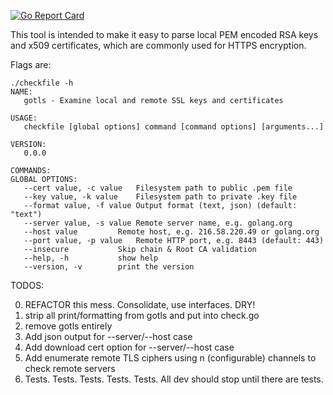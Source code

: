 [![Go Report Card](https://goreportcard.com/badge/github.com/jamonation/go-tls-check)](https://goreportcard.com/report/github.com/jamonation/go-tls-check)

This tool is intended to make it easy to parse local PEM encoded RSA keys and x509 certificates, which are commonly used for HTTPS encryption.

Flags are:

```
./checkfile -h                      
NAME:
   gotls - Examine local and remote SSL keys and certificates

USAGE:
   checkfile [global options] command [command options] [arguments...]

VERSION:
   0.0.0

COMMANDS:
GLOBAL OPTIONS:
   --cert value, -c value	Filesystem path to public .pem file
   --key value, -k value	Filesystem path to private .key file
   --format value, -f value	Output format (text, json) (default: "text")
   --server value, -s value	Remote server name, e.g. golang.org
   --host value			Remote host, e.g. 216.58.220.49 or golang.org
   --port value, -p value	Remote HTTP port, e.g. 8443 (default: 443)
   --insecure			Skip chain & Root CA validation
   --help, -h			show help
   --version, -v		print the version
```

TODOS:

0. REFACTOR this mess. Consolidate, use interfaces. DRY!
1. strip all print/formatting from gotls and put into check.go
2. remove gotls entirely
3. Add json output for --server/--host case
4. Add download cert option for --server/--host case
5. Add enumerate remote TLS ciphers using n (configurable) channels to check remote servers
6. Tests. Tests. Tests. Tests. Tests. All dev should stop until there are tests.
